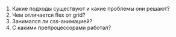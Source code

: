 1. Какие подходы существуют и какие проблемы они решают?
2. Чем отличается flex от grid?
3. Занимался ли css-анимацией?
4. С какими препроцессорами работал?
